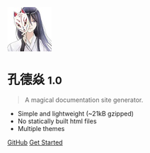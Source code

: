 ![kdy](_media/kdy.jpg)

# 孔德焱 <small> 1.0</small>

> A magical documentation site generator.

- Simple and lightweight (~21kB gzipped)
- No statically built html files
- Multiple themes

[GitHub](https://github.com/mybanking/kdy_docs)
[Get Started](#Headline)